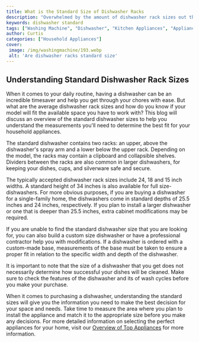 ```yaml
---
title: What is the Standard Size of Dishwasher Racks
description: "Overwhelmed by the amount of dishwasher rack sizes out there Read this blog to see some of the common measurements and styles available plus some helpful tips on how to pick the right one for you"
keywords: dishwasher standard
tags: ["Washing Machine", "Dishwasher", "Kitchen Appliances", "Appliance Rules and Regulations", "Clean Appliance"]
author: Curtis
categories: ["Household Appliances"]
cover: 
 image: /img/washingmachine/193.webp
 alt: 'Are dishwasher racks standard size'
---
```

## Understanding Standard Dishwasher Rack Sizes 

When it comes to your daily routine, having a dishwasher can be an incredible timesaver and help you get through your chores with ease. But what are the average dishwasher rack sizes and how do you know if your model will fit the available space you have to work with? This blog will discuss an overview of the standard dishwasher sizes to help you understand the measurements you'll need to determine the best fit for your household appliances. 

The standard dishwasher contains two racks: an upper, above the dishwasher's spray arm and a lower below the upper rack. Depending on the model, the racks may contain a clipboard and collapsible shelves. Dividers between the racks are also common in larger dishwashers, for keeping your dishes, cups, and silverware safe and secure. 

The typically accepted dishwasher rack sizes include 24, 18 and 15 inch widths. A standard height of 34 inches is also available for full size-dishwashers. For more obvious purposes, if you are buying a dishwasher for a single-family home, the dishwashers come in standard depths of 25.5 inches and 24 inches, respectively. If you plan to install a larger dishwasher or one that is deeper than 25.5 inches, extra cabinet modifications may be required. 

If you are unable to find the standard dishwasher size that you are looking for, you can also build a custom size dishwasher or have a professional contractor help you with modifications. If a dishwasher is ordered with a custom-made base, measurements of the base must be taken to ensure a proper fit in relation to the specific width and depth of the dishwasher. 

It is important to note that the size of a dishwasher that you get does not necessarily determine how successful your dishes will be cleaned. Make sure to check the features of the dishwasher and its of wash cycles before you make your purchase.

When it comes to purchasing a dishwasher, understanding the standard sizes will give you the information you need to make the best decision for your space and needs. Take time to measure the area where you plan to install the appliance and match it to the appropriate size before you make any decisions. For more detailed information on selecting the perfect appliances for your home, visit our [Overview of Top Appliances](./pages/appliance-overview) for more information.
